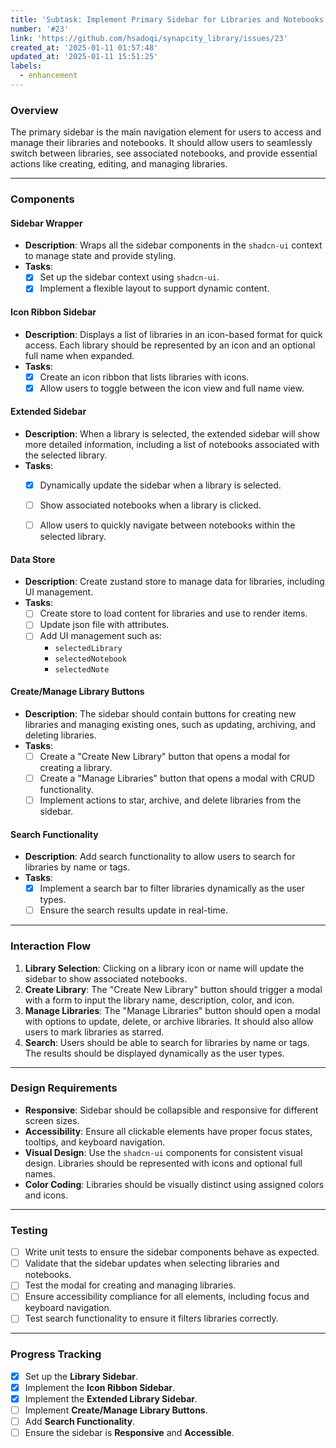 ```yaml
---
title: 'Subtask: Implement Primary Sidebar for Libraries and Notebooks'
number: '#23'
link: 'https://github.com/hsadoqi/synapcity_library/issues/23'
created_at: '2025-01-11 01:57:48'
updated_at: '2025-01-11 15:51:25'
labels:
  - enhancement
---
```

### **Overview**

The primary sidebar is the main navigation element for users to access and manage their libraries and notebooks. It should allow users to seamlessly switch between libraries, see associated notebooks, and provide essential actions like creating, editing, and managing libraries.

---

### **Components**

#### **Sidebar Wrapper**

- **Description**: Wraps all the sidebar components in the `shadcn-ui` context to manage state and provide styling.
- **Tasks**:
  - [x] Set up the sidebar context using `shadcn-ui`.
  - [x] Implement a flexible layout to support dynamic content.

#### **Icon Ribbon Sidebar**

- **Description**: Displays a list of libraries in an icon-based format for quick access. Each library should be represented by an icon and an optional full name when expanded.
- **Tasks**:
  - [x] Create an icon ribbon that lists libraries with icons.
  - [x] Allow users to toggle between the icon view and full name view.
  
#### **Extended Sidebar**

- **Description**: When a library is selected, the extended sidebar will show more detailed information, including a list of notebooks associated with the selected library.
- **Tasks**:
  - [x] Dynamically update the sidebar when a library is selected.
  - [ ] Show associated notebooks when a library is clicked.
  - [ ] Allow users to quickly navigate between notebooks within the selected library.


#### **Data Store**

- **Description**: Create zustand store to manage data for libraries, including UI management.
- **Tasks**:
  - [ ] Create store to load content for libraries and use to render items.
  - [ ] Update json file with attributes.
  - [ ] Add UI management such as:
      - `selectedLibrary`
      - `selectedNotebook`
      - `selectedNote`

#### **Create/Manage Library Buttons**

- **Description**: The sidebar should contain buttons for creating new libraries and managing existing ones, such as updating, archiving, and deleting libraries.
- **Tasks**:
  - [ ] Create a "Create New Library" button that opens a modal for creating a library.
  - [ ] Create a "Manage Libraries" button that opens a modal with CRUD functionality.
  - [ ] Implement actions to star, archive, and delete libraries from the sidebar.

#### **Search Functionality**

- **Description**: Add search functionality to allow users to search for libraries by name or tags.
- **Tasks**:
  - [x] Implement a search bar to filter libraries dynamically as the user types.
  - [ ] Ensure the search results update in real-time.

---

### **Interaction Flow**

1. **Library Selection**: Clicking on a library icon or name will update the sidebar to show associated notebooks.
2. **Create Library**: The "Create New Library" button should trigger a modal with a form to input the library name, description, color, and icon.
3. **Manage Libraries**: The "Manage Libraries" button should open a modal with options to update, delete, or archive libraries. It should also allow users to mark libraries as starred.
4. **Search**: Users should be able to search for libraries by name or tags. The results should be displayed dynamically as the user types.

---

### **Design Requirements**

- **Responsive**: Sidebar should be collapsible and responsive for different screen sizes.
- **Accessibility**: Ensure all clickable elements have proper focus states, tooltips, and keyboard navigation.
- **Visual Design**: Use the `shadcn-ui` components for consistent visual design. Libraries should be represented with icons and optional full names.
- **Color Coding**: Libraries should be visually distinct using assigned colors and icons.

---

### **Testing**

- [ ] Write unit tests to ensure the sidebar components behave as expected.
- [ ] Validate that the sidebar updates when selecting libraries and notebooks.
- [ ] Test the modal for creating and managing libraries.
- [ ] Ensure accessibility compliance for all elements, including focus and keyboard navigation.
- [ ] Test search functionality to ensure it filters libraries correctly.

---

### **Progress Tracking**

- [x] Set up the **Library Sidebar**.
- [x] Implement the **Icon Ribbon Sidebar**.
- [x] Implement the **Extended Library Sidebar**.
- [ ] Implement **Create/Manage Library Buttons**.
- [ ] Add **Search Functionality**.
- [ ] Ensure the sidebar is **Responsive** and **Accessible**.
